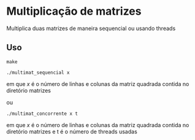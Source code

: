 Multiplicação de matrizes
=========================

Multiplica duas matrizes de maneira sequencial ou usando threads

Uso
---

```
make
```

```
./multimat_sequencial x
```

em que _x_ é o número de linhas e colunas da matriz quadrada contida no
diretório matrizes

ou

```
./multimat_concorrente x t
```

em que _x_ é o número de linhas e colunas da matriz quadrada contida no
diretório matrizes e t é o número de threads usadas
